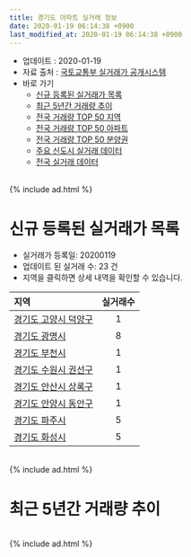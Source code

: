 ```yaml
---
title: 경기도 아파트 실거래 정보
date: 2020-01-19 06:14:38 +0900
last_modified_at: 2020-01-19 06:14:38 +0900
---
```


* 업데이트 : 2020-01-19
* 자료 출처 : [국토교통부 실거래가 공개시스템](http://rt.molit.go.kr)
* 바로 가기
    * [신규 등록된 실거래가 목록](#신규-등록된-실거래가-목록)
    * [최근 5년간 거래량 추이](#최근-5년간-거래량-추이)
    * [전국 거래량 TOP 50 지역](https://apt-info.github.io/apt-trade-info/최근-3개월-전국에서-가장-거래가-많이-발생한-지역)
    * [전국 거래량 TOP 50 아파트](https://apt-info.github.io/apt-trade-info/최근-3개월-전국에서-가장-거래가-많이-발생한-아파트)
    * [전국 거래량 TOP 50 분양권](https://apt-info.github.io/apt-trade-info/최근-3개월-전국에서-가장-거래가-많이-발생한-분양권)
    * [주요 신도시 실거래 데이터](https://apt-info.github.io/apt-trade-info/주요-신도시)
    * [전국 실거래 데이터](https://apt-info.github.io/apt-trade-info/전국)

<br>
{% include ad.html %}
<br>

# 신규 등록된 실거래가 목록
* 실거래가 등록일: 20200119
* 업데이트 된 실거래 수: 23 건
* 지역을 클릭하면 상세 내역을 확인할 수 있습니다.


|지역|실거래수|
|:---|:---:|
|[경기도 고양시 덕양구](https://apt-info.github.io/apt-trade-info/경기도-고양시-덕양구)|1|
|[경기도 광명시](https://apt-info.github.io/apt-trade-info/경기도-광명시)|8|
|[경기도 부천시](https://apt-info.github.io/apt-trade-info/경기도-부천시)|1|
|[경기도 수원시 권선구](https://apt-info.github.io/apt-trade-info/경기도-수원시-권선구)|1|
|[경기도 안산시 상록구](https://apt-info.github.io/apt-trade-info/경기도-안산시-상록구)|1|
|[경기도 안양시 동안구](https://apt-info.github.io/apt-trade-info/경기도-안양시-동안구)|1|
|[경기도 파주시](https://apt-info.github.io/apt-trade-info/경기도-파주시)|5|
|[경기도 화성시](https://apt-info.github.io/apt-trade-info/경기도-화성시)|5|


<br>
{% include ad.html %}
<br>

# 최근 5년간 거래량 추이


<div style="width:100%;">
    <canvas id="deal_progress" height="200"></canvas>
</div>

<script>
new Chart(document.getElementById("deal_progress"), {
    type: 'line',
    data: {
        labels: ['201501','201502','201503','201504','201505','201506','201507','201508','201509','201510','201511','201512','201601','201602','201603','201604','201605','201606','201607','201608','201609','201610','201611','201612','201701','201702','201703','201704','201705','201706','201707','201708','201709','201710','201711','201712','201801','201802','201803','201804','201805','201806','201807','201808','201809','201810','201811','201812','201901','201902','201903','201904','201905','201906','201907','201908','201909','201910','201911','201912','202001'],
        datasets: [{
            label: '매매',
            pointRadius: 1,
            data: [16910, 15783, 24847, 19996, 17347, 17393, 17128, 14561, 15344, 17599, 11959, 8911, 9234, 9108, 14083, 14537, 14880, 17582, 17588, 17285, 17428, 20187, 11403, 8826, 7102, 10259, 13420, 12539, 16503, 18290, 17833, 12342, 13005, 10554, 10825, 10107, 17684, 16458, 19965, 12821, 13221, 13397, 13937, 24322, 23415, 16537, 10095, 9461, 9559, 8174, 10274, 10362, 11766, 12551, 14559, 13437, 14317, 21355, 24309, 18843, 3837],
            borderColor: "rgba(255, 201, 14, 1)",
            backgroundColor: "rgba(255, 201, 14, 0.5)",
            fill: false,
            lineTension: 0
        },{
            label: '전월세',
            pointRadius: 1,
            data: [17942, 15794, 19123, 15773, 14279, 14437, 14753, 14774, 13081, 16203, 13743, 15626, 15997, 16121, 16954, 15246, 14149, 15114, 15814, 16041, 15922, 17825, 14572, 15669, 14380, 17597, 16888, 13970, 13737, 15003, 15065, 15000, 15298, 12684, 14237, 14869, 16967, 15966, 18613, 14671, 14162, 14581, 14539, 15310, 15738, 16565, 13395, 14529, 17061, 14439, 15729, 13482, 14013, 15331, 17411, 16846, 17601, 19726, 16176, 13221, 5294],
            borderColor: "rgba(0, 141, 185, 1)",
            backgroundColor: "rgba(0, 141, 185, 0.5)",
            fill: false,
            lineTension: 0
        }
        ]
    },
    options: {
        responsive: true,
        title: {
            display: false
        },
        tooltips: {
            mode: 'index',
            intersect: false
        },
        hover: {
            mode: 'nearest',
            intersect: true
        },
        scales: {
            xAxes: [{
                display: true,
                scaleLabel: {
                    display: true,
                    labelString: '년/월'
                }
            }],
            yAxes: [{
                display: true,
                ticks: {
                    suggestedMin: 0,
                },
                scaleLabel: {
                    display: true,
                    labelString: '실거래 수'
                }
            }]
        }
    }
});

</script>


<br>
{% include ad.html %}
<br>

